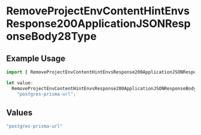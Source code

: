 # RemoveProjectEnvContentHintEnvsResponse200ApplicationJSONResponseBody28Type

## Example Usage

```typescript
import { RemoveProjectEnvContentHintEnvsResponse200ApplicationJSONResponseBody28Type } from "@simplesagar/vercel/models/removeprojectenvop.js";

let value:
  RemoveProjectEnvContentHintEnvsResponse200ApplicationJSONResponseBody28Type =
    "postgres-prisma-url";
```

## Values

```typescript
"postgres-prisma-url"
```